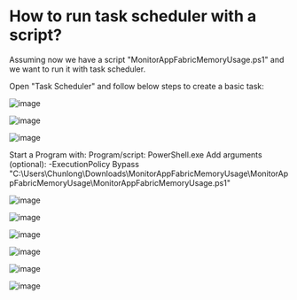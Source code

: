 # How to run task scheduler with a script? 

Assuming now we have a script "MonitorAppFabricMemoryUsage.ps1" and we want to run it with task scheduler.

Open "Task Scheduler" and follow below steps to create a basic task: 

![image](https://user-images.githubusercontent.com/9314578/146531478-e9d21537-66bf-4cd9-aedf-199748f84f42.png)

![image](https://user-images.githubusercontent.com/9314578/146531501-a52c37c7-648a-425d-8f35-9f775a4c4dd6.png)

![image](https://user-images.githubusercontent.com/9314578/146531544-8daf9a80-d015-4efb-a5e7-2ed126ffc9dc.png)

Start a Program with: 
Program/script: PowerShell.exe
Add arguments (optional): -ExecutionPolicy Bypass "C:\Users\Chunlong\Downloads\MonitorAppFabricMemoryUsage\MonitorAppFabricMemoryUsage\MonitorAppFabricMemoryUsage.ps1"

![image](https://user-images.githubusercontent.com/9314578/146531615-c3c2a68c-a871-4763-b91c-6076305023ae.png)

![image](https://user-images.githubusercontent.com/9314578/146531629-e213d93d-535d-4e2a-b6bc-6f60871cbc2a.png)

![image](https://user-images.githubusercontent.com/9314578/146531656-7c75e2e6-a8db-4730-bd26-bd7ac3a5ef99.png)

![image](https://user-images.githubusercontent.com/9314578/146531678-15cbfe0b-47a0-4ddf-8ac8-2f496790a386.png)

![image](https://user-images.githubusercontent.com/9314578/146531690-caf3157a-04a8-454b-bd58-fcd67187652f.png)

![image](https://user-images.githubusercontent.com/9314578/146531702-90be7c8d-b125-4c09-8bc2-21299607d44c.png)
